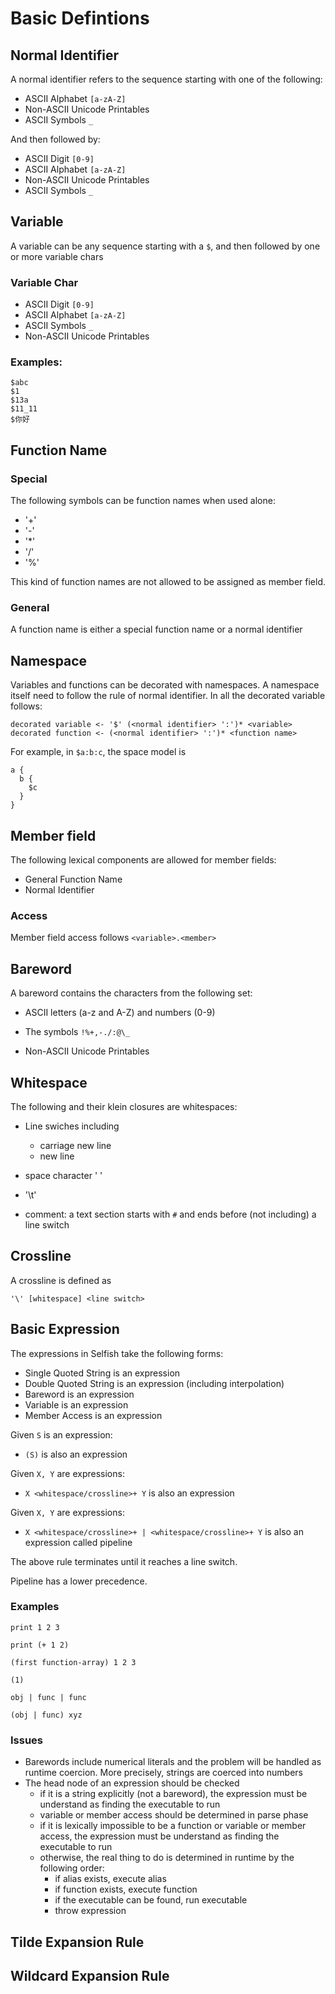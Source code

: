 # Basic Defintions

## Normal Identifier

A normal identifier refers to the sequence starting with one of the following:

- ASCII Alphabet `[a-zA-Z]`
- Non-ASCII Unicode Printables
- ASCII Symbols `_`

And then followed by:
- ASCII Digit `[0-9]`
- ASCII Alphabet `[a-zA-Z]`
- Non-ASCII Unicode Printables
- ASCII Symbols `_`

## Variable

A variable can be any sequence starting with a `$`, and then followed by one or more variable chars

### Variable Char

- ASCII Digit `[0-9]`
- ASCII Alphabet `[a-zA-Z]`
- ASCII Symbols `_`
- Non-ASCII Unicode Printables

### Examples:
```
$abc
$1
$13a
$11_11
$你好
```

## Function Name

### Special

The following symbols can be function names when used alone:

- '+'
- '-'
- '*'
- '/'
- '%'

This kind of function names are not allowed to be assigned as member field.

### General 

A function name is either a special function name or a normal identifier

## Namespace

Variables and functions can be decorated with namespaces. A namespace itself need to follow the rule of normal identifier.
In all the decorated variable follows:
```
decorated variable <- '$' (<normal identifier> ':')* <variable> 
decorated function <- (<normal identifier> ':')* <function name> 
```
For example, in `$a:b:c`, the space model is
```
a {
  b {
    $c
  }
}
```

## Member field

The following lexical components are allowed for member fields:

- General Function Name
- Normal Identifier

### Access

Member field access follows `<variable>.<member>`


## Bareword

A bareword contains the characters from the following set:

- ASCII letters (a-z and A-Z) and numbers (0-9)

- The symbols `!%+,-./:@\_`

- Non-ASCII Unicode Printables

## Whitespace

The following and their klein closures are whitespaces:

- Line swiches including
  - carriage new line
  - new line

- space character ' '

- '\t'

- comment: a text section starts with `#` and ends before (not including) a line switch

## Crossline

A crossline is defined as
```
'\' [whitespace] <line switch>
```

## Basic Expression

The expressions in Selfish take the following forms:

- Single Quoted String is an expression
- Double Quoted String is an expression (including interpolation)
- Bareword is an expression
- Variable is an expression
- Member Access is an expression

Given `S` is an expression:
- `(S)` is also an expression

Given `X, Y` are expressions:

- `X <whitespace/crossline>+ Y` is also an expression

Given `X, Y` are expressions:
- `X <whitespace/crossline>+ | <whitespace/crossline>+ Y` is also an expression called pipeline

The above rule terminates until it reaches a line switch.

Pipeline has a lower precedence.

### Examples

```
print 1 2 3

print (+ 1 2)

(first function-array) 1 2 3

(1)

obj | func | func

(obj | func) xyz
```

### Issues

 - Barewords include numerical literals and the problem will be handled as runtime coercion. More precisely, strings are coerced into numbers
 - The head node of an expression should be checked
   - if it is a string explicitly (not a bareword), the expression must be understand as finding the executable to run
   - variable or member access should be determined in parse phase
   - if it is lexically impossible to be a function or variable or member access, the expression must be understand as finding the executable to run
   - otherwise, the real thing to do is determined in runtime by the following order:
     - if alias exists, execute alias
     - if function exists, execute function
     - if the executable can be found, run executable
     - throw expression

## Tilde Expansion Rule

## Wildcard Expansion Rule


